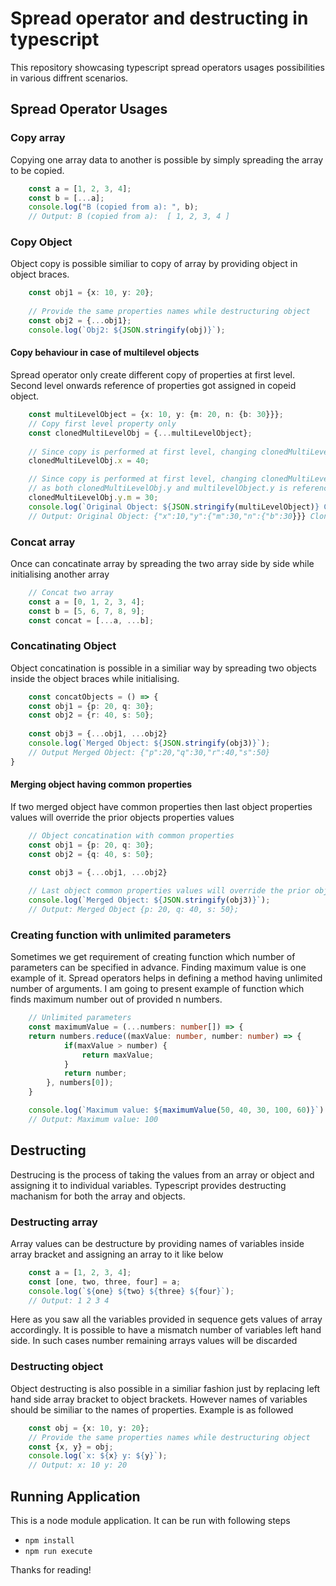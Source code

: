 # Spread operator and destructing in typescript
This repository showcasing typescript spread operators usages possibilities in various diffrent scenarios.
## Spread Operator Usages
### Copy array
Copying one array data to another is possible by simply spreading the array to be copied.
```typescript
    const a = [1, 2, 3, 4];
    const b = [...a];
    console.log("B (copied from a): ", b);
    // Output: B (copied from a):  [ 1, 2, 3, 4 ]
```
### Copy Object
Object copy is possible similiar to copy of array by providing object in object braces.
```typescript
    const obj1 = {x: 10, y: 20};
    
    // Provide the same properties names while destructuring object
    const obj2 = {...obj1};
    console.log(`Obj2: ${JSON.stringify(obj)}`);
```

#### Copy behaviour in case of multilevel objects
Spread operator only create different copy of properties at first level. Second level onwards reference of properties got assigned in copeid object.
```typescript
    const multiLevelObject = {x: 10, y: {m: 20, n: {b: 30}}};
    // Copy first level property only
    const clonedMultiLevelObj = {...multiLevelObject};
    
    // Since copy is performed at first level, changing clonedMultiLevelObj.x cloned Obj doesn't change the multiLevelObject.x
    clonedMultiLevelObj.x = 40;

    // Since copy is performed at first level, changing clonedMultiLevelObj.y.m also change the multiLevelObject.y.m 
    // as both clonedMultiLevelObj.y and multilevelObject.y is referencing the same object
    clonedMultiLevelObj.y.m = 30;
    console.log(`Original Object: ${JSON.stringify(multiLevelObject)} Cloned Obj: ${JSON.stringify(clonedMultiLevelObj)}`); 
    // Output: Original Object: {"x":10,"y":{"m":30,"n":{"b":30}}} Cloned Obj: {"x":40,"y":{"m":30,"n":{"b":30}}}
``` 

### Concat array
Once can concatinate array by spreading the two array side by side while initialising another array
```typescript
    // Concat two array
    const a = [0, 1, 2, 3, 4];
    const b = [5, 6, 7, 8, 9];
    const concat = [...a, ...b];
```

### Concatinating Object
Object concatination is possible in a similiar way by spreading two objects inside the object braces while initialising.
```typescript
    const concatObjects = () => {
    const obj1 = {p: 20, q: 30};
    const obj2 = {r: 40, s: 50};
    
    const obj3 = {...obj1, ...obj2}
    console.log(`Merged Object: ${JSON.stringify(obj3)}`);
    // Output Merged Object: {"p":20,"q":30,"r":40,"s":50}
}
```
#### Merging object having common properties
If two merged object have common properties then last object properties values will override the prior objects properties values

```typescript
    // Object concatination with common properties
    const obj1 = {p: 20, q: 30};
    const obj2 = {q: 40, s: 50};
    
    const obj3 = {...obj1, ...obj2}

    // Last object common properties values will override the prior objects properties values
    console.log(`Merged Object: ${JSON.stringify(obj3)}`);
    // Output: Merged Object {p: 20, q: 40, s: 50};
```

### Creating function with unlimited parameters
Sometimes we get requirement of creating function which number of parameters can be specified in advance. Finding maximum value is one example of it.
Spread operators helps in defining a method having unlimited number of arguments. I am going to present example of function which finds maximum number out of provided n numbers.
```typescript
    // Unlimited parameters
    const maximumValue = (...numbers: number[]) => {
    return numbers.reduce((maxValue: number, number: number) => {
            if(maxValue > number) {
                return maxValue;
            }
            return number;
        }, numbers[0]);
    }

    console.log(`Maximum value: ${maximumValue(50, 40, 30, 100, 60)}`)
    // Output: Maximum value: 100
```

## Destructing
Destrucing is the process of taking the values from an array or object and assigning it to individual variables. Typescript provides destructing machanism for both the array and objects.
### Destructing array
Array values can be destructure by providing names of variables inside array bracket and assigning an array to it like below
```typescript
    const a = [1, 2, 3, 4];
    const [one, two, three, four] = a;
    console.log(`${one} ${two} ${three} ${four}`);
    // Output: 1 2 3 4
```
Here as you saw all the variables provided in sequence gets values of array accordingly. It is possible to have a mismatch number of variables left hand side. In such cases number remaining arrays values will be discarded
### Destructing object
Object destructing is also possible in a similiar fashion just by replacing left hand side array bracket to object brackets. However names of variables should be similiar to the names of properties. Example is as followed

```typescript
    const obj = {x: 10, y: 20};
    // Provide the same properties names while destructuring object
    const {x, y} = obj;
    console.log(`x: ${x} y: ${y}`);
    // Output: x: 10 y: 20
```

## Running Application
This is a node module application. It can be run with following steps
* `npm install`
* `npm run execute`

Thanks for reading!
